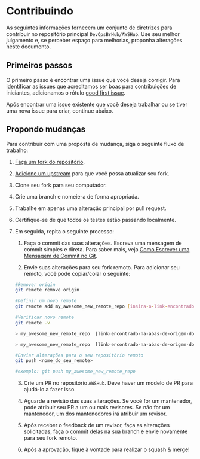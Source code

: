 # Contribuindo

As seguintes informações fornecem um conjunto de diretrizes para contribuir no repositório principal `DevOpsBrHub/AWSHub`. Use seu melhor julgamento e, se perceber espaço para melhorias, proponha alterações neste documento.

## Primeiros passos

O primeiro passo é encontrar uma issue que você deseja corrigir. Para identificar as issues que acreditamos ser boas para contribuições de iniciantes, adicionamos o rótulo [good first issue](https://github.com/DevOpsBrHub/AWSHub/issues).

Após encontrar uma issue existente que você deseja trabalhar ou se tiver uma nova issue para criar, continue abaixo.

## Propondo mudanças

Para contribuir com uma proposta de mudança, siga o seguinte fluxo de trabalho:

1. [Faça um fork do repositório](https://github.com/DevOpsBrHub/AWSHub).

2. [Adicione um upstream](https://docs.github.com/en/github/collaborating-with-pull-requests/working-with-forks/syncing-a-fork) para que você possa atualizar seu fork.

3. Clone seu fork para seu computador.

4. Crie uma branch e nomeie-a de forma apropriada.

5. Trabalhe em apenas uma alteração principal por pull request.

6. Certifique-se de que todos os testes estão passando localmente.

7. Em seguida, repita o seguinte processo:

    1. Faça o commit das suas alterações. Escreva uma mensagem de commit simples e direta. Para saber mais, veja [Como Escrever uma Mensagem de Commit no Git](https://chris.beams.io/posts/git-commit/).

    2. Envie suas alterações para seu fork remoto. Para adicionar seu remoto, você pode copiar/colar o seguinte:

    ```sh
    #Remover origin
    git remote remove origin

    #Definir um novo remote
    git remote add my_awesome_new_remote_repo [insira-o-link-encontrado-na-abas-de-origem-do-seu-repo]

    #Verificar novo remote
    git remote -v

    > my_awesome_new_remote_repo  [link-encontrado-na-abas-de-origem-do-seu-repo] (fetch)

    > my_awesome_new_remote_repo  [link-encontrado-na-abas-de-origem-do-seu-repo] (push)

    #Enviar alterações para o seu repositório remoto
    git push <nome_do_seu_remote>

    #exemplo: git push my_awesome_new_remote_repo
    ```

    3. Crie um PR no repositório `AWSHub`. Deve haver um modelo de PR para ajudá-lo a fazer isso.

    4. Aguarde a revisão das suas alterações. Se você for um mantenedor, pode atribuir seu PR a um ou mais revisores. Se não for um mantenedor, um dos mantenedores irá atribuir um revisor.

    5. Após receber o feedback de um revisor, faça as alterações solicitadas, faça o commit delas na sua branch e envie novamente para seu fork remoto.

    6. Após a aprovação, fique à vontade para realizar o squash & merge!
